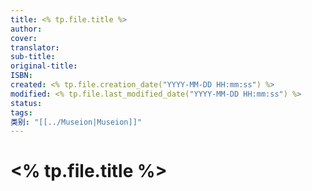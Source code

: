 ```yaml
---
title: <% tp.file.title %>
author:
cover:
translator:
sub-title:
original-title:
ISBN:
created: <% tp.file.creation_date("YYYY-MM-DD HH:mm:ss") %>
modified: <% tp.file.last_modified_date("YYYY-MM-DD HH:mm:ss") %>
status:
tags:
类别: "[[../Museion|Museion]]"
---
```


# <% tp.file.title %>
